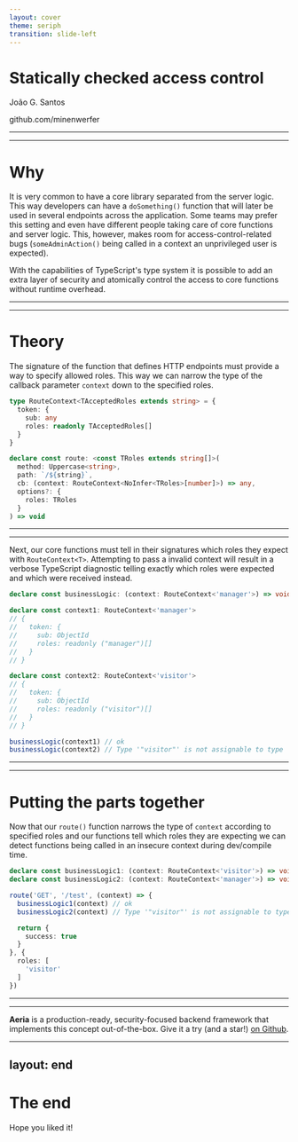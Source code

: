 ```yaml
---
layout: cover
theme: seriph
transition: slide-left
---
```


# Statically checked access control

João G. Santos

github.com/minenwerfer

---
---

# Why

It is very common to have a core library separated from the server logic. This way developers can have a `doSomething()` function that will later be used in several endpoints across the application. Some teams may prefer this setting and even have different people taking care of core functions and server logic. This, however, makes room for access-control-related bugs (`someAdminAction()` being called in a context an unprivileged user is expected).

With the capabilities of TypeScript's type system it is possible to add an extra layer of security and atomically control the access to core functions without runtime overhead.

---
---

# Theory

The signature of the function that defines HTTP endpoints must provide a way to specify allowed roles.
This way we can narrow the type of the callback parameter `context` down to the specified roles.

```typescript
type RouteContext<TAcceptedRoles extends string> = {
  token: {
    sub: any
    roles: readonly TAcceptedRoles[]
  }
}

declare const route: <const TRoles extends string[]>(
  method: Uppercase<string>,
  path: `/${string}`,
  cb: (context: RouteContext<NoInfer<TRoles>[number]>) => any,
  options?: {
    roles: TRoles
  }
) => void
```

---
---

Next, our core functions must tell in their signatures which roles they expect with `RouteContext<T>`.
Attempting to pass a invalid context will result in a verbose TypeScript diagnostic telling exactly which roles were expected and which were received instead.

```typescript
declare const businessLogic: (context: RouteContext<'manager'>) => void

declare const context1: RouteContext<'manager'>
// {
//   token: {
//     sub: ObjectId
//     roles: readonly ("manager")[]
//   }
// }

declare const context2: RouteContext<'visitor'>
// {
//   token: {
//     sub: ObjectId
//     roles: readonly ("visitor")[]
//   }
// }

businessLogic(context1) // ok
businessLogic(context2) // Type '"visitor"' is not assignable to type '"manager"'.
```

---
---

# Putting the parts together

Now that our `route()` function narrows the type of `context` according to specified roles and our functions tell which roles they are expecting we can detect functions being called in an insecure context during dev/compile time.

```typescript
declare const businessLogic1: (context: RouteContext<'visitor'>) => void
declare const businessLogic2: (context: RouteContext<'manager'>) => void

route('GET', '/test', (context) => {
  businessLogic1(context) // ok
  businessLogic2(context) // Type '"visitor"' is not assignable to type '"manager"'.

  return {
    success: true
  }
}, {
  roles: [
    'visitor'
  ]
})
```

---
---

**Aeria** is a production-ready, security-focused backend framework that implements this concept out-of-the-box.
Give it a try (and a star!) [on Github](https://github.com/aeria-org/aeria).

---
layout: end
---

# The end

Hope you liked it!

